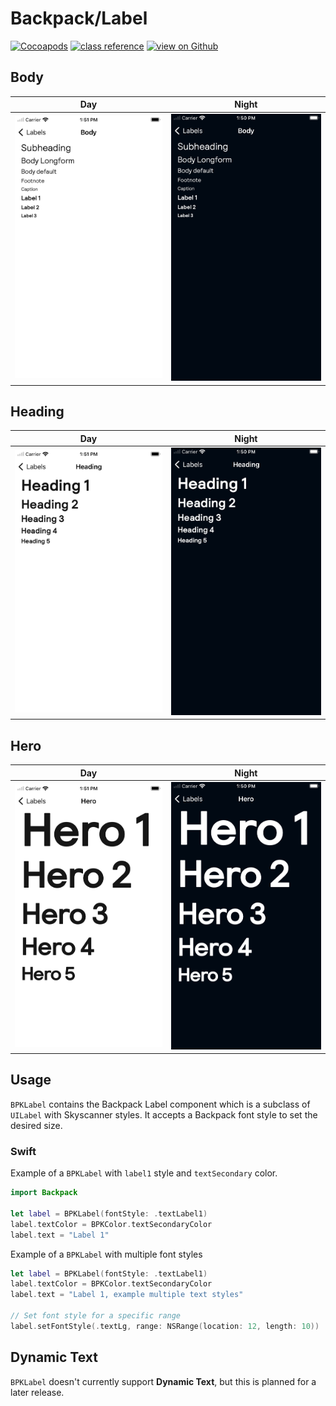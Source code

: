 # Backpack/Label

[![Cocoapods](https://img.shields.io/cocoapods/v/Backpack.svg?style=flat)](https://cocoapods.org/pods/Backpack)
[![class reference](https://img.shields.io/badge/Class%20reference-iOS-blue)](https://backpack.github.io/ios/versions/latest/uikit/Classes/BPKLabel.html)
[![view on Github](https://img.shields.io/badge/Source%20code-GitHub-lightgrey)](https://github.com/Skyscanner/backpack-ios/tree/main/Backpack/Label)

## Body

| Day | Night |
| --- | --- |
| <img src="https://raw.githubusercontent.com/Skyscanner/backpack-ios/main/screenshots/iPhone%208-label___body_lm.png" alt="" width="375" /> |<img src="https://raw.githubusercontent.com/Skyscanner/backpack-ios/main/screenshots/iPhone%208-label___body_dm.png" alt="" width="375" /> |

## Heading

| Day | Night |
| --- | --- |
| <img src="https://raw.githubusercontent.com/Skyscanner/backpack-ios/main/screenshots/iPhone%208-label___heading_lm.png" alt="" width="375" /> |<img src="https://raw.githubusercontent.com/Skyscanner/backpack-ios/main/screenshots/iPhone%208-label___heading_dm.png" alt="" width="375" /> |

## Hero

| Day | Night |
| --- | --- |
| <img src="https://raw.githubusercontent.com/Skyscanner/backpack-ios/main/screenshots/iPhone%208-label___hero_lm.png" alt="" width="375" /> |<img src="https://raw.githubusercontent.com/Skyscanner/backpack-ios/main/screenshots/iPhone%208-label___hero_dm.png" alt="" width="375" /> |

## Usage

`BPKLabel` contains the Backpack Label component which is a subclass of `UILabel` with Skyscanner styles. It accepts a Backpack font style to set the desired size.


### Swift
Example of a `BPKLabel` with `label1` style and `textSecondary` color.

```swift
import Backpack

let label = BPKLabel(fontStyle: .textLabel1)
label.textColor = BPKColor.textSecondaryColor
label.text = "Label 1"
```

Example of a `BPKLabel` with multiple font styles
```swift
let label = BPKLabel(fontStyle: .textLabel1)
label.textColor = BPKColor.textSecondaryColor
label.text = "Label 1, example multiple text styles"

// Set font style for a specific range
label.setFontStyle(.textLg, range: NSRange(location: 12, length: 10))
```

## Dynamic Text

`BPKLabel` doesn't currently support **Dynamic Text**, but this is planned for a later release.

